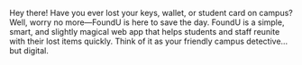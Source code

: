 Hey there! Have you ever lost your keys, wallet, or student card on campus? Well, worry no more—FoundU is here to save the day. FoundU is a simple, smart, and slightly magical web app that helps students and staff reunite with their lost items quickly. Think of it as your friendly campus detective… but digital.
